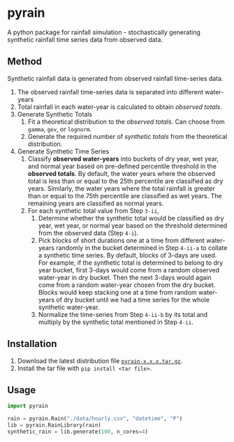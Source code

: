 # pyrain

A python package for rainfall simulation - stochastically generating synthetic rainfall time series data from observed data.

## Method

Synthetic rainfall data is generated from observed rainfall time-series data.

1. The observed rainfall time-series data is separated into different water-years
2. Total rainfall in each water-year is calculated to obtain *observed totals*.
3. Generate Synthetic Totals
    1. Fit a theoretical distribution to the *observed totals*. Can choose from `gamma`, `gev`, or `lognorm`.
    2. Generate the required number of *synthetic totals* from the theoretical distribution.
4. Generate Synthetic Time Series
    1. Classify **observed water-years** into buckets of dry year, wet year, and normal year based on pre-defined percentile threshold in the **observed totals**. By default, the water years where the observed total is less than or equal to the 25th percentile are classified as dry years. Similarly, the water years where the total rainfall is greater than or equal to the 75th percentile are classified as wet years. The remaining years are classified as normal years.
    2. For each synthetic total value from Step `3-ii`,
        1. Determine whether the synthetic total would be classified as dry year, wet year, or normal year based on the threshold determined from the observed data (Step `4-i`).
        2. Pick blocks of short durations one at a time from different water-years randomly in the bucket determined in Step `4-ii-a` to collate a synthetic time series. By default, blocks of 3-days are used. For example, if the synthetic total is determined to belong to dry year bucket, first 3-days would come from a random observed water-year in dry bucket. Then the next 3-days would again come from a random water-year chosen from the dry bucket. Blocks would keep stacking one at a time from random water-years of dry bucket until we had a time series for the whole synthetic water-year.
        3. Normalize the time-series from Step `4-ii-b` by its total and multiply by the synthetic total mentioned in Step `4-ii`.

## Installation

1. Download the latest distribution file [`pyrain-x.x.x.tar.gz`](https://github.com/darshanbaral/pyrain/releases).
2. Install the tar file with `pip install <tar file>`.

## Usage

```python
import pyrain

rain = pyrain.Rain("./data/hourly.csv", "datetime", "P")
lib = pyrain.RainLibrary(rain)
synthetic_rain = lib.generate(100, n_cores=4)
```
